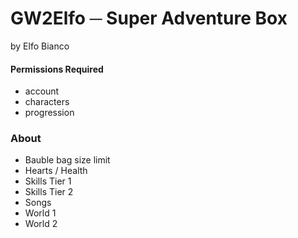 # GW2Elfo ─ Super Adventure Box
by Elfo Bianco

#### Permissions Required
* account
* characters
* progression

### About
* Bauble bag size limit
* Hearts / Health
* Skills Tier 1
* Skills Tier 2
* Songs
* World 1
* World 2
